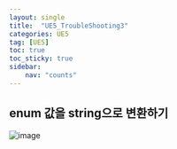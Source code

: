 ```yaml
---
layout: single
title:  "UE5_TroubleShooting3"
categories: UE5
tag: [UE5]
toc: true
toc_sticky: true
sidebar:
    nav: "counts"
---
```


## enum 값을 string으로 변환하기 

![image](https://github.com/silverlnng/UE_FarmGame/assets/112385982/b411591b-b6ca-4958-a1bd-47d19a09da99)


   
   